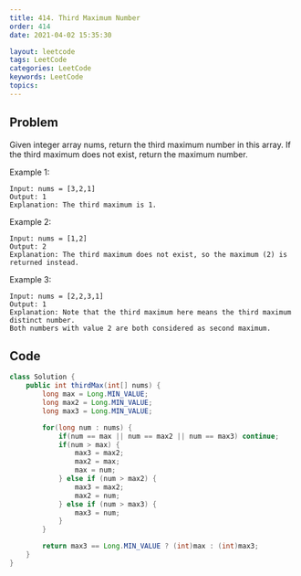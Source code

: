 ```yaml
---
title: 414. Third Maximum Number
order: 414
date: 2021-04-02 15:35:30

layout: leetcode
tags: LeetCode
categories: LeetCode
keywords: LeetCode
topics:
---
```


## Problem

Given integer array nums, return the third maximum number in this array. If the third maximum does not exist, return the maximum number.

Example 1:

```
Input: nums = [3,2,1]
Output: 1
Explanation: The third maximum is 1.
```

Example 2:

```
Input: nums = [1,2]
Output: 2
Explanation: The third maximum does not exist, so the maximum (2) is returned instead.
```

Example 3:

```
Input: nums = [2,2,3,1]
Output: 1
Explanation: Note that the third maximum here means the third maximum distinct number.
Both numbers with value 2 are both considered as second maximum.
```

## Code

```java
class Solution {
    public int thirdMax(int[] nums) {
        long max = Long.MIN_VALUE;
        long max2 = Long.MIN_VALUE;
        long max3 = Long.MIN_VALUE;

        for(long num : nums) {
            if(num == max || num == max2 || num == max3) continue;
            if(num > max) {
                max3 = max2;
                max2 = max;
                max = num;
            } else if (num > max2) {
                max3 = max2;
                max2 = num;
            } else if (num > max3) {
                max3 = num;
            }
        }

        return max3 == Long.MIN_VALUE ? (int)max : (int)max3;
    }
}
```
